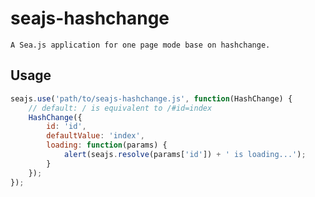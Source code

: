 # seajs-hashchange
    A Sea.js application for one page mode base on hashchange.

## Usage

```js
seajs.use('path/to/seajs-hashchange.js', function(HashChange) {
    // default: / is equivalent to /#id=index
    HashChange({
        id: 'id',
        defaultValue: 'index',
        loading: function(params) {
            alert(seajs.resolve(params['id']) + ' is loading...');
        }
    });
});
```
